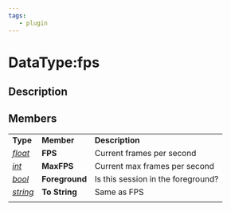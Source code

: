 ```yaml
---
tags:
   - plugin
---
```

# DataType:fps

## Description

## Members

|  |  |  |
| :--- | :--- | :--- |
| **Type** | **Member** | **Description** |
| [_float_](../../../reference/data-types/datatype-float.md) | **FPS** | Current frames per second |
| [_int_](../../../reference/data-types/datatype-int.md) | **MaxFPS** | Current max frames per second |
| [_bool_](../../../reference/data-types/datatype-bool.md) | **Foreground** | Is this session in the foreground? |
| [_string_](../../../reference/data-types/datatype-string.md) | **To String** | Same as FPS |
|  |  |  |
